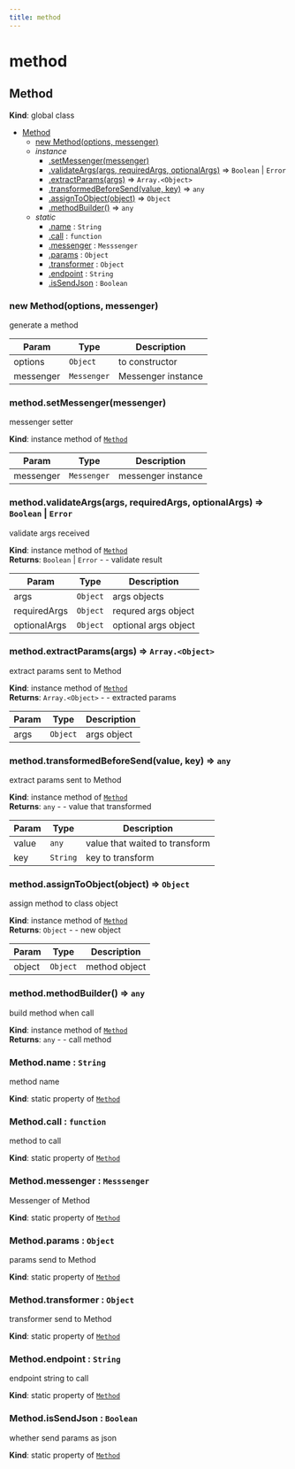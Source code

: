 ```yaml
---
title: method
---
```


# method

<a name="Method"></a>

## Method
**Kind**: global class  

* [Method](#Method)
    * [new Method(options, messenger)](#new_Method_new)
    * _instance_
        * [.setMessenger(messenger)](#Method+setMessenger)
        * [.validateArgs(args, requiredArgs, optionalArgs)](#Method+validateArgs) ⇒ <code>Boolean</code> \| <code>Error</code>
        * [.extractParams(args)](#Method+extractParams) ⇒ <code>Array.&lt;Object&gt;</code>
        * [.transformedBeforeSend(value, key)](#Method+transformedBeforeSend) ⇒ <code>any</code>
        * [.assignToObject(object)](#Method+assignToObject) ⇒ <code>Object</code>
        * [.methodBuilder()](#Method+methodBuilder) ⇒ <code>any</code>
    * _static_
        * [.name](#Method.name) : <code>String</code>
        * [.call](#Method.call) : <code>function</code>
        * [.messenger](#Method.messenger) : <code>Messsenger</code>
        * [.params](#Method.params) : <code>Object</code>
        * [.transformer](#Method.transformer) : <code>Object</code>
        * [.endpoint](#Method.endpoint) : <code>String</code>
        * [.isSendJson](#Method.isSendJson) : <code>Boolean</code>

<a name="new_Method_new"></a>

### new Method(options, messenger)
generate a method


| Param | Type | Description |
| --- | --- | --- |
| options | <code>Object</code> | to constructor |
| messenger | <code>Messenger</code> | Messenger instance |

<a name="Method+setMessenger"></a>

### method.setMessenger(messenger)
messenger setter

**Kind**: instance method of [<code>Method</code>](#Method)  

| Param | Type | Description |
| --- | --- | --- |
| messenger | <code>Messenger</code> | messenger instance |

<a name="Method+validateArgs"></a>

### method.validateArgs(args, requiredArgs, optionalArgs) ⇒ <code>Boolean</code> \| <code>Error</code>
validate args received

**Kind**: instance method of [<code>Method</code>](#Method)  
**Returns**: <code>Boolean</code> \| <code>Error</code> - - validate result  

| Param | Type | Description |
| --- | --- | --- |
| args | <code>Object</code> | args objects |
| requiredArgs | <code>Object</code> | requred args object |
| optionalArgs | <code>Object</code> | optional args object |

<a name="Method+extractParams"></a>

### method.extractParams(args) ⇒ <code>Array.&lt;Object&gt;</code>
extract params sent to Method

**Kind**: instance method of [<code>Method</code>](#Method)  
**Returns**: <code>Array.&lt;Object&gt;</code> - - extracted params  

| Param | Type | Description |
| --- | --- | --- |
| args | <code>Object</code> | args object |

<a name="Method+transformedBeforeSend"></a>

### method.transformedBeforeSend(value, key) ⇒ <code>any</code>
extract params sent to Method

**Kind**: instance method of [<code>Method</code>](#Method)  
**Returns**: <code>any</code> - - value that transformed  

| Param | Type | Description |
| --- | --- | --- |
| value | <code>any</code> | value that waited to transform |
| key | <code>String</code> | key to transform |

<a name="Method+assignToObject"></a>

### method.assignToObject(object) ⇒ <code>Object</code>
assign method to class object

**Kind**: instance method of [<code>Method</code>](#Method)  
**Returns**: <code>Object</code> - - new object  

| Param | Type | Description |
| --- | --- | --- |
| object | <code>Object</code> | method object |

<a name="Method+methodBuilder"></a>

### method.methodBuilder() ⇒ <code>any</code>
build method when call

**Kind**: instance method of [<code>Method</code>](#Method)  
**Returns**: <code>any</code> - - call method  
<a name="Method.name"></a>

### Method.name : <code>String</code>
method name

**Kind**: static property of [<code>Method</code>](#Method)  
<a name="Method.call"></a>

### Method.call : <code>function</code>
method to call

**Kind**: static property of [<code>Method</code>](#Method)  
<a name="Method.messenger"></a>

### Method.messenger : <code>Messsenger</code>
Messenger of Method

**Kind**: static property of [<code>Method</code>](#Method)  
<a name="Method.params"></a>

### Method.params : <code>Object</code>
params send to Method

**Kind**: static property of [<code>Method</code>](#Method)  
<a name="Method.transformer"></a>

### Method.transformer : <code>Object</code>
transformer send to Method

**Kind**: static property of [<code>Method</code>](#Method)  
<a name="Method.endpoint"></a>

### Method.endpoint : <code>String</code>
endpoint string to call

**Kind**: static property of [<code>Method</code>](#Method)  
<a name="Method.isSendJson"></a>

### Method.isSendJson : <code>Boolean</code>
whether send params as json

**Kind**: static property of [<code>Method</code>](#Method)  

